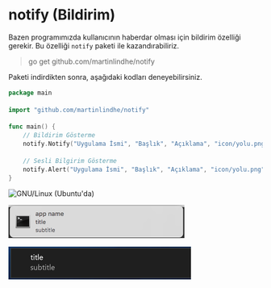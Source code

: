 # notify (Bildirim)

Bazen programımızda kullanıcının haberdar olması için bildirim özelliği gerekir. Bu özelliği `notify` paketi ile kazandırabiliriz.

> go get github.com/martinlindhe/notify

Paketi indirdikten sonra, aşağıdaki kodları deneyebilirsiniz.

```go
package main

import "github.com/martinlindhe/notify"

func main() {
	// Bildirim Gösterme
	notify.Notify("Uygulama İsmi", "Başlık", "Açıklama", "icon/yolu.png")

	// Sesli Bilgirim Gösterme
	notify.Alert("Uygulama İsmi", "Başlık", "Açıklama", "icon/yolu.png")
}
```

![GNU/Linux (Ubuntu'da)](../.gitbook/assets/linux.png)

![macOS / OSX 10.8+](<../.gitbook/assets/macos (1).png>)

![Windows 10](<../.gitbook/assets/windows (1).png>)
